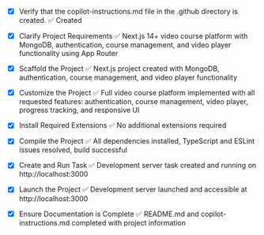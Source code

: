 <!-- Use this file to provide workspace-specific custom instructions to Copilot. For more details, visit https://code.visualstudio.com/docs/copilot/copilot-customization#_use-a-githubcopilotinstructionsmd-file -->

- [x] Verify that the copilot-instructions.md file in the .github directory is created. ✅ Created

- [x] Clarify Project Requirements ✅ Next.js 14+ video course platform with MongoDB, authentication, course management, and video player functionality using App Router

- [x] Scaffold the Project ✅ Next.js project created with MongoDB, authentication, course management, and video player functionality

- [x] Customize the Project ✅ Full video course platform implemented with all requested features: authentication, course management, video player, progress tracking, and responsive UI

- [x] Install Required Extensions ✅ No additional extensions required

- [x] Compile the Project ✅ All dependencies installed, TypeScript and ESLint issues resolved, build successful

- [x] Create and Run Task ✅ Development server task created and running on http://localhost:3000

- [x] Launch the Project ✅ Development server launched and accessible at http://localhost:3000

- [x] Ensure Documentation is Complete ✅ README.md and copilot-instructions.md completed with project information
